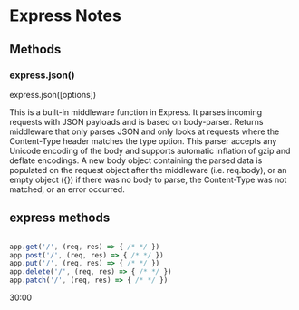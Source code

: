 # Express Notes

## Methods

### express.json()

express.json([options])

This is a built-in middleware function in Express. It parses incoming requests with JSON payloads and is based on body-parser.
Returns middleware that only parses JSON and only looks at requests where the Content-Type header matches the type option. This parser accepts any Unicode encoding of the body and supports automatic inflation of gzip and deflate encodings.
A new body object containing the parsed data is populated on the request object after the middleware (i.e. req.body), or an empty object ({}) if there was no body to parse, the Content-Type was not matched, or an error occurred.


## express methods

```javascript

app.get('/', (req, res) => { /* */ })
app.post('/', (req, res) => { /* */ })
app.put('/', (req, res) => { /* */ })
app.delete('/', (req, res) => { /* */ })
app.patch('/', (req, res) => { /* */ })

```
30:00
